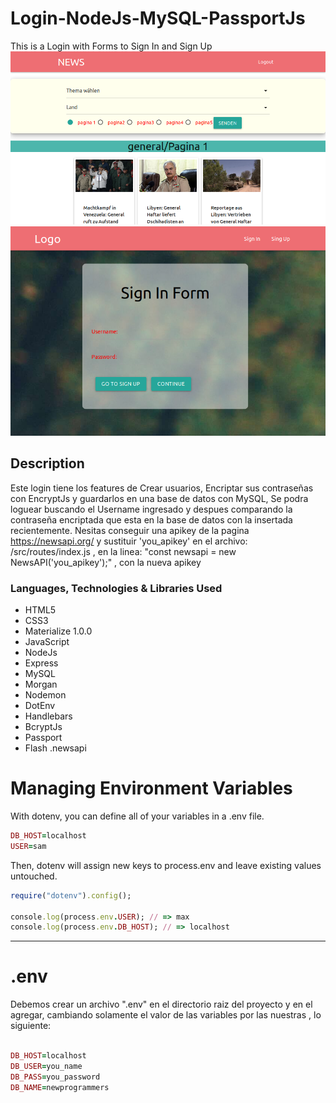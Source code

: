 # Login-NodeJs-MySQL-PassportJs
This is a Login with Forms to Sign In and Sign Up
![Alt text](Login-Node-Materialize.png)
![Alt text](login-node-mysql.png)

## Description
Este login tiene los features de Crear usuarios, Encriptar sus contraseñas con EncryptJs y guardarlos en una base de datos con MySQL, Se podra loguear buscando el Username ingresado y despues comparando la contraseña encriptada que esta en la base de datos con la insertada recientemente. Nesitas conseguir una apikey de la pagina https://newsapi.org/ y sustituir 'you_apikey' en el archivo: /src/routes/index.js , en la linea: "const newsapi = new NewsAPI('you_apikey');" , con la nueva apikey
### Languages, Technologies & Libraries Used
* HTML5
* CSS3
* Materialize 1.0.0
* JavaScript
* NodeJs
* Express
* MySQL
* Morgan
* Nodemon
* DotEnv
* Handlebars
* BcryptJs
* Passport
* Flash
.newsapi

# Managing Environment Variables

With dotenv, you can define all of your variables in a .env file.
```ruby
DB_HOST=localhost
USER=sam
```
Then, dotenv will assign new keys to process.env and leave existing values untouched.
```ruby
require("dotenv").config();

console.log(process.env.USER); // => max
console.log(process.env.DB_HOST); // => localhost
```
 **************************************************** 
 # .env 
 Debemos crear un archivo  ".env"  en el directorio raiz del proyecto y en el
 agregar, cambiando solamente el valor de las variables por las nuestras , lo siguiente:
 
 ```ruby
 
 DB_HOST=localhost
DB_USER=you_name
DB_PASS=you_password
DB_NAME=newprogrammers

```
 
